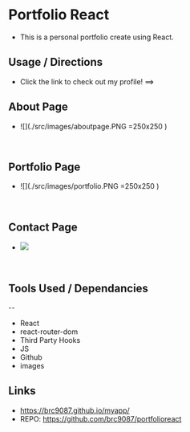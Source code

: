 # Portfolio React

* This is a personal portfolio create using React. 

## Usage / Directions
* Click the link to check out my profile! ==> 

## About Page
* ![](./src/images/aboutpage.PNG =250x250 )

<br>

## Portfolio Page
* ![](./src/images/portfolio.PNG =250x250 )

<br>
    
    
## Contact Page
*  ![](./src/images/contact.PNG=250x250 )

<br>

## Tools Used / Dependancies
--
* React
* react-router-dom
* Third Party Hooks
* JS
* Github
* images

## Links
* https://brc9087.github.io/myapp/
* REPO: https://github.com/brc9087/portfolioreact
